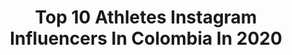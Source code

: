 ---
title: Top 10 Athletes Instagram Influencers In Colombia In 2020
description: >-
  Find top athletes Instagram influencers in Colombia in 2020. Most popular hashtags: #gymnastics #tbt #training #love.
platform: Instagram
profiles:
  - username: "kuhubhosle"
    fullname: >-
      Kuhu Bhosle
    location: "Colombia"
    followers: 7310
    engagement: 874
    commentsToLikes: 0.021578
    id: ck6tsfsdk4isj0j71yy3w18e5
    verified: false
    hashtags: "#womencrushwednesday, #rideordie, #love, #sheruclassiclatinamerica"
  - username: "orianavalenti89"
    fullname: >-
      Oriana Valenti | Dentist
    location: "Colombia"
    followers: 31323
    engagement: 322
    commentsToLikes: 0.042083
    id: ckapb0xwdy7t60i78vz5s4wf7
    verified: false
    hashtags: "#gymnastics, #dentistgirl, #barcelona, #venezolana"
  - username: "caro_toro"
    fullname: >-
      Carolina Toro Raigosa
    location: "Colombia"
    followers: 179998
    engagement: 253
    commentsToLikes: 0.015423
    id: ck0w3tqyxv87p0i19cy9ozkrz
    verified: false
    hashtags: "#yomequedoencasa, #stayhome, #tb"
  - username: "tatianaugirardi"
    fullname: >-
      Tatiana USSA GIRARDI
    location: "Colombia"
    followers: 1727380
    engagement: 160
    commentsToLikes: 0.011152
    id: ck5znbvv9o5x70i143pee9whu
    verified: true
    hashtags: "#honesty, #dots, #lifestyle, #barcelona"
  - username: "londonotri"
    fullname: >-
      Eduardo Londoño Naranjo
    location: "Colombia"
    followers: 3194
    engagement: 1496
    commentsToLikes: 0.043627
    id: ck5c0qpavtnxr0i11qtwulf91
    verified: false
    hashtags: "#specializedshivencartagena, #hermanoslondo, #bbvaresponsable, #deportistabbva"
  - username: "danieladiez"
    fullname: >-
      Danii👑
    location: "Colombia"
    followers: 8027
    engagement: 1105
    commentsToLikes: 0.049720
    id: ck8t2a6ieypcf0j784l1kegeh
    verified: false
    hashtags: "#bikinimodel, #monatskincare, #fitlife, #staysafe"
  - username: "suevygramer"
    fullname: >-
      Anabelle sᴜᴇᴠʏ
    location: "Colombia"
    followers: 59927
    engagement: 140
    commentsToLikes: 0.017490
    id: ck6u879q9pudr0j71zonz7f7s
    verified: false
    hashtags: "#happybirthday, #teamo, #warmup, #yomequedoencasa"
  - username: "sofia__iriarte"
    fullname: >-
      Sofía Iriarte ♛
    location: "Colombia"
    followers: 2891
    engagement: 1624
    commentsToLikes: 0.047423
    id: ckap6ap3bf3if0i78dxo4p4zd
    verified: false
    hashtags: "#run, #triathlon, #gym, #snatch"
  - username: "laura_manrique13"
    fullname: >-
      Laura Manrique
    location: "Colombia"
    followers: 33366
    engagement: 223
    commentsToLikes: 0.019366
    id: ck6tmt8738hn60j71nllvp2a8
    verified: false
    hashtags: "#tbt"
  - username: "mariaclaraceballos89"
    fullname: >-
      Maria Clara Ceballos
    location: "Colombia"
    followers: 458771
    engagement: 174
    commentsToLikes: 0.030731
    id: ck8sxh8y1hdyg0j78njfdve7w
    verified: true
    hashtags: "#love, #masqueunbox, #estamoslistos, #mividacomomama"
---